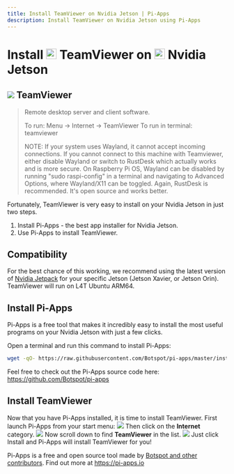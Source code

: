 ```yaml
---
title: Install TeamViewer on Nvidia Jetson | Pi-Apps
description: Install TeamViewer on Nvidia Jetson using Pi-Apps
---
```

<div class="simple-install-content content">

# Install <img src="/img/app-icons/TeamViewer/icon-64.png" height=24> TeamViewer on <img src=/img/other-icons/nvidia-icon.svg height=24> Nvidia Jetson

## <img src="/img/app-icons/TeamViewer/icon-64.png"> TeamViewer
> Remote desktop server and client software.
> 
> To run: Menu -> Internet -> TeamViewer
> To run in terminal: teamviewer
> 
> NOTE: If your system uses Wayland, it cannot accept incoming connections. If you cannot connect to this machine with Teamviewer, either disable Wayland or switch to RustDesk which actually works and is more secure.
> On Raspberry Pi OS, Wayland can be disabled by running "sudo raspi-config" in a terminal and navigating to Advanced Options, where Wayland/X11 can be toggled.
> Again, RustDesk is recommended. It's open source and works better.

Fortunately, TeamViewer is very easy to install on your Nvidia Jetson in just two steps.
1. Install Pi-Apps - the best app installer for Nvidia Jetson.
2. Use Pi-Apps to install TeamViewer.
</div>
<div class="simple-install-content content">

## Compatibility
For the best chance of this working, we recommend using the latest version of [Nvidia Jetpack](https://developer.nvidia.com/embedded/jetpack-archive) for your specific Jetson (Jetson Xavier, or Jetson Orin).
TeamViewer will run on L4T Ubuntu ARM64.
</div>
<div class="simple-install-content content">

## Install Pi-Apps

Pi-Apps is a free tool that makes it incredibly easy to install the most useful programs on your Nvidia Jetson with just a few clicks.

Open a terminal and run this command to install Pi-Apps:
```bash
wget -qO- https://raw.githubusercontent.com/Botspot/pi-apps/master/install | bash
```
Feel free to check out the Pi-Apps source code here: https://github.com/Botspot/pi-apps
</div>
<div class="simple-install-content content">

## Install TeamViewer

Now that you have Pi-Apps installed, it is time to install TeamViewer.
First launch Pi-Apps from your start menu:
<img src="/img/start-menu.png">
Then click on the <b>Internet</b> category.
<img src="/img/category-selections/Internet.png">
Now scroll down to find <b>TeamViewer</b> in the list.
<img src="/img/app-icons/TeamViewer/app-selection.png">
Just click Install and Pi-Apps will install TeamViewer for you!
</div>
<div class="simple-install-content content">

Pi-Apps is a free and open source tool made by [Botspot and other contributors](/about/#contributors). Find out more at https://pi-apps.io
</div>
